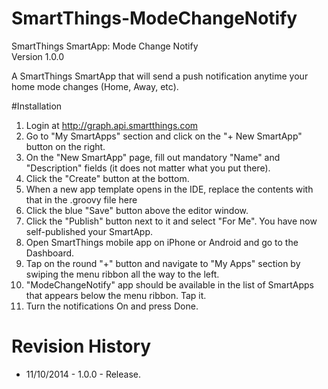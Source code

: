SmartThings-ModeChangeNotify
========================

SmartThings SmartApp: Mode Change Notify <br />
Version 1.0.0

A SmartThings SmartApp that will send a push notification anytime your home mode changes (Home, Away, etc).

#Installation
1. Login at <a href=http://graph.api.smartthings.com>http://graph.api.smartthings.com</a>
2. Go to "My SmartApps" section and click on the "+ New SmartApp" button on the right.
3. On the "New SmartApp" page, fill out mandatory "Name" and "Description" fields (it does not matter what you put there).
4. Click the "Create" button at the bottom.
5. When a new app template opens in the IDE, replace the contents with that in the .groovy file here
6. Click the blue "Save" button above the editor window.
7. Click the "Publish" button next to it and select "For Me". You have now self-published your SmartApp.
8. Open SmartThings mobile app on iPhone or Android and go to the Dashboard.
9. Tap on the round "+" button and navigate to "My Apps" section by swiping the menu ribbon all the way to the left.
10. "ModeChangeNotify" app should be available in the list of SmartApps that appears below the menu ribbon. Tap it.
11. Turn the notifications On and press Done.

# Revision History
*  11/10/2014 - 1.0.0 - Release.
